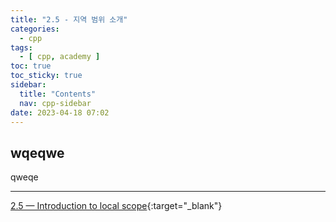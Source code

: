 ```yaml
---
title: "2.5 - 지역 범위 소개"
categories:
  - cpp
tags:
  - [ cpp, academy ]
toc: true
toc_sticky: true
sidebar:
  title: "Contents"
  nav: cpp-sidebar
date: 2023-04-18 07:02
---
```


## wqeqwe

qweqe

---

[2.5 — Introduction to local scope](https://www.learncpp.com/cpp-tutorial/introduction-to-local-scope/){:target="_blank"}

<!--

<div class="notice--info" markdown="1">
<span class="notice-title">
**TITLE**
</span>

BODY
</div>

-->